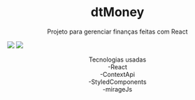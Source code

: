 <h1 align="center">dtMoney</h1> 


<p align="center">Projeto para gerenciar finanças feitas com React</p>

<img src="https://i.imgur.com/t1AgYU4.png"/>

<img src="blob:https://imgur.com/2af6e8be-fe97-4ef3-acd9-956a768b1afe"/>

<p align="center">Tecnologias usadas <br/>
 -React <br/>
 -ContextApi <br/>
 -StyledComponents <br/>
 -mirageJs
</p>
